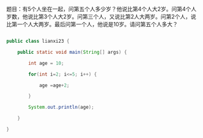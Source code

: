 题目：有5个人坐在一起，问第五个人多少岁？他说比第4个人大2岁。问第4个人岁数，他说比第3个人大2岁。问第三个人，又说比第2人大两岁。问第2个人，说比第一个人大两岁。最后问第一个人，他说是10岁。请问第五个人多大？ 
```java    
public class lianxi23 {
	public static void main(String[] args) {
		int age = 10;
		for(int i=2; i<=5; i++) {
			age =age+2;
		}
		System.out.println(age);
	}
} 
```